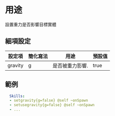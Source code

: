 用途
=====================
設置重力是否影響目標實體

細項設定
----------

| 設定項 | 簡化寫法 | 用途 | 預設值 |
|-----------|---------|-------------------------------------------------|---------------|
| gravity   | g   | 是否被重力影響. | true  |

  

範例
--------
```yml
  Skills:
  - setgravity{g=false} @self ~onSpawn
  - setusegravity{g=false} @self ~onSpawn
  - ...
```